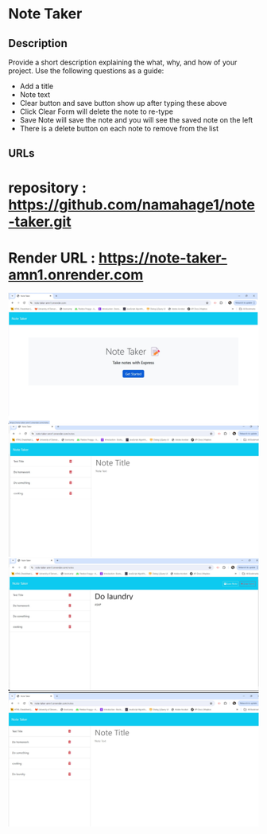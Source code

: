 # Note Taker

## Description

Provide a short description explaining the what, why, and how of your project. Use the following questions as a guide:

- Add a title
- Note text
- Clear button and save button show up after typing these above
- Click Clear Form will delete the note to re-type
- Save Note will save the note and you will see the saved note on the left
- There is a delete button on each note to remove from the list

## URLs

# repository : https://github.com/namahage1/note-taker.git
# Render URL : https://note-taker-amn1.onrender.com


 ![screenshot1](screenshots/index.jpg)
  ![screenshot4](screenshots/notes.jpg)
 ![screenshot2](screenshots/addNote.jpg)
 ![screenshot3](screenshots/note-added.jpg)

    

